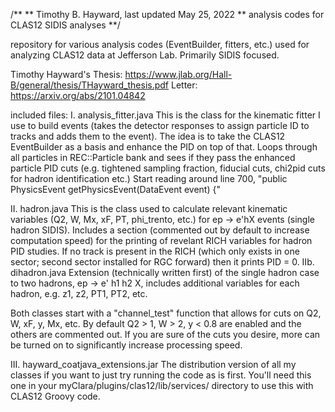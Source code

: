 /**
** Timothy B. Hayward, last updated May 25, 2022
** analysis codes for CLAS12 SIDIS analyses
**/


repository for various analysis codes (EventBuilder, fitters, etc.) used for analyzing CLAS12 data at Jefferson Lab. Primarily SIDIS focused.


Timothy Hayward's
Thesis: https://www.jlab.org/Hall-B/general/thesis/THayward_thesis.pdf
Letter: https://arxiv.org/abs/2101.04842


included files: 
I. analysis_fitter.java
  This is the class for the kinematic fitter I use to build events (takes the detector responses to assign particle ID to tracks and adds them to the event). 
  The idea is to take the CLAS12 EventBuilder as a basis and enhance the PID on top of that.
  Loops through all particles in REC::Particle bank and sees if they pass the enhanced particle PID cuts (e.g. tightened sampling fraction, fiducial cuts, chi2pid cuts for hadron identification etc.)
  Start reading around line 700, "public PhysicsEvent getPhysicsEvent(DataEvent event) {"
 
  
II. hadron.java 
  This is the class used to calculate relevant kinematic variables (Q2, W, Mx, xF, PT, phi_trento, etc.)  for ep -> e'hX events (single hadron SIDIS). Includes a section (commented out by default to increase computation speed) for the printing of revelant RICH variables for hadron PID studies. If no track is present in the RICH (which only exists in one sector; second sector installed for RGC forward) then it prints PID = 0.
IIb. dihadron.java
  Extension (technically written first) of the single hadron case to two hadrons, ep -> e' h1 h2 X, includes additional variables for each hadron, e.g. z1, z2, PT1, PT2, etc.
  
  Both classes start with a "channel_test" function that allows for cuts on Q2, W, xF, y, Mx, etc. By default Q2 > 1, W > 2, y < 0.8 are enabled and the others are commented out. If you are sure of the cuts you desire, more can be turned on to significantly increase processing speed.
  
  
III. hayward_coatjava_extensions.jar
  The distribution version of all my classes if you want to just try running the code as is first. You'll need this one in your 
  myClara/plugins/clas12/lib/services/ directory to use this with CLAS12 Groovy code.
